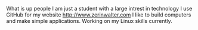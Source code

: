 What is up people
I am just a student with a large intrest in technology
I use GitHub for my website
http://www.zerinwalter.com
I like to build computers and make simple applications.
Working on my Linux skills currently.
